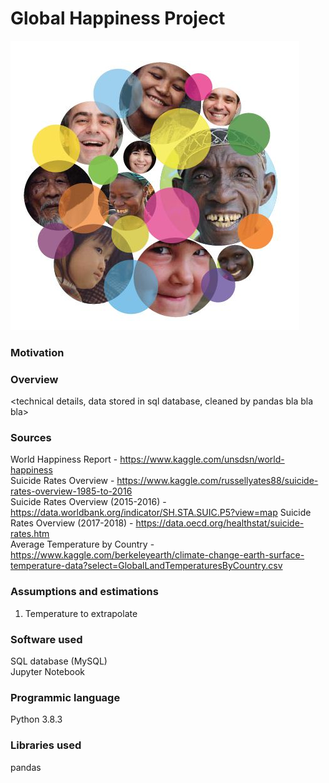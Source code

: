 # Global Happiness Project
![image](./img/image.jpg)

### Motivation
<what is this project about>

### Overview
<technical details, data stored in sql database, cleaned by pandas bla bla bla>

### Sources
World Happiness Report - https://www.kaggle.com/unsdsn/world-happiness<br/>
Suicide Rates Overview - https://www.kaggle.com/russellyates88/suicide-rates-overview-1985-to-2016<br/>
Suicide Rates Overview (2015-2016) - https://data.worldbank.org/indicator/SH.STA.SUIC.P5?view=map
Suicide Rates Overview (2017-2018) - https://data.oecd.org/healthstat/suicide-rates.htm<br/>
Average Temperature by Country - https://www.kaggle.com/berkeleyearth/climate-change-earth-surface-temperature-data?select=GlobalLandTemperaturesByCountry.csv<br/>

### Assumptions and estimations
1. Temperature to extrapolate





### Software used
SQL database (MySQL)<br/>
Jupyter Notebook

### Programmic language
Python 3.8.3

### Libraries used
pandas<br/>

